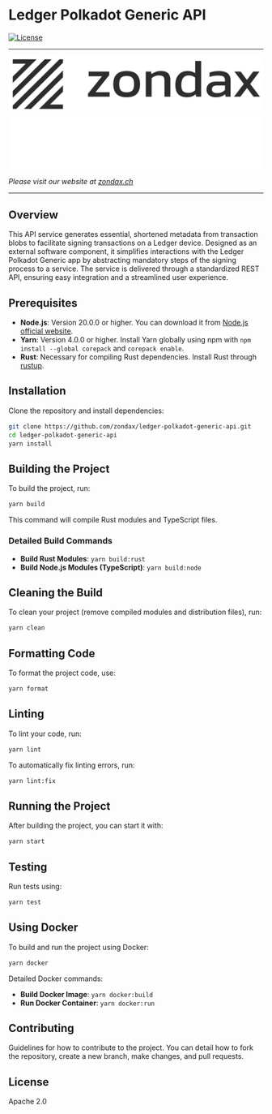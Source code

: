 # Ledger Polkadot Generic API

[![License](https://img.shields.io/badge/License-Apache%202.0-blue.svg)](https://opensource.org/licenses/Apache-2.0)

---

![zondax_light](docs/assets/zondax_light.png#gh-light-mode-only)
![zondax_dark](docs/assets/zondax_dark.png#gh-dark-mode-only)

_Please visit our website at [zondax.ch](https://zondax.ch)_

---

## Overview
This API service generates essential, shortened metadata from transaction blobs to facilitate signing transactions on a Ledger device. 
Designed as an external software component, it simplifies interactions with the Ledger Polkadot Generic app by abstracting mandatory steps of the signing process to a service. 
The service is delivered through a standardized REST API, ensuring easy integration and a streamlined user experience.

## Prerequisites
- **Node.js**: Version 20.0.0 or higher. You can download it from [Node.js official website](https://nodejs.org/).
- **Yarn**: Version 4.0.0 or higher. Install Yarn globally using npm with `npm install --global corepack` and `corepack enable`.
- **Rust**: Necessary for compiling Rust dependencies. Install Rust through [rustup](https://rustup.rs/).

## Installation
Clone the repository and install dependencies:
```bash
git clone https://github.com/zondax/ledger-polkadot-generic-api.git
cd ledger-polkadot-generic-api
yarn install
```

## Building the Project
To build the project, run:
```bash
yarn build
```
This command will compile Rust modules and TypeScript files.

### Detailed Build Commands
- **Build Rust Modules**: `yarn build:rust`
- **Build Node.js Modules (TypeScript)**: `yarn build:node`

## Cleaning the Build
To clean your project (remove compiled modules and distribution files), run:
```bash
yarn clean
```

## Formatting Code
To format the project code, use:
```bash
yarn format
```

## Linting
To lint your code, run:
```bash
yarn lint
```
To automatically fix linting errors, run:
```bash
yarn lint:fix
```

## Running the Project
After building the project, you can start it with:
```bash
yarn start
```

## Testing
Run tests using:
```bash
yarn test
```

## Using Docker
To build and run the project using Docker:
```bash
yarn docker
```
Detailed Docker commands:
- **Build Docker Image**: `yarn docker:build`
- **Run Docker Container**: `yarn docker:run`

## Contributing
Guidelines for how to contribute to the project. You can detail how to fork the repository, create a new branch, make changes, and pull requests.

## License
Apache 2.0

```
